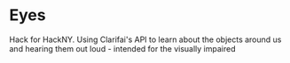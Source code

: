 # Eyes
Hack for HackNY. Using Clarifai's API to learn about the objects around us and hearing them out loud - intended for the visually impaired
